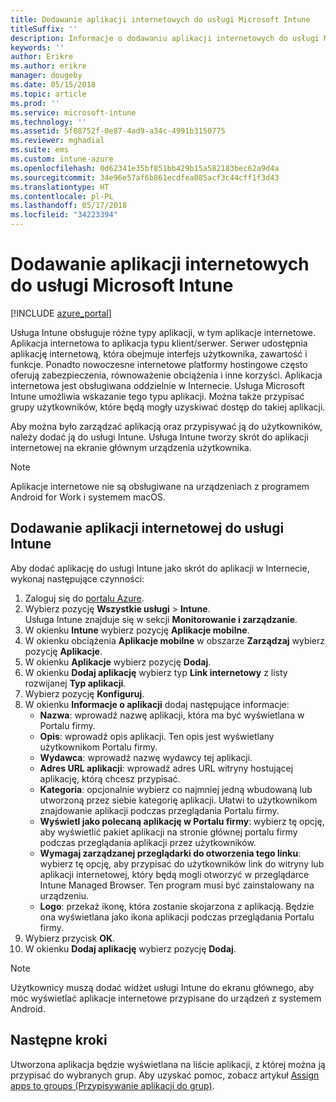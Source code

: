 ```yaml
---
title: Dodawanie aplikacji internetowych do usługi Microsoft Intune
titleSuffix: ''
description: Informacje o dodawaniu aplikacji internetowych do usługi Microsoft Intune.
keywords: ''
author: Erikre
ms.author: erikre
manager: dougeby
ms.date: 05/15/2018
ms.topic: article
ms.prod: ''
ms.service: microsoft-intune
ms.technology: ''
ms.assetid: 5f08752f-0e87-4ad9-a34c-4991b3150775
ms.reviewer: mghadial
ms.suite: ems
ms.custom: intune-azure
ms.openlocfilehash: 0d62341e35bf851bb429b15a582183bec62a9d4a
ms.sourcegitcommit: 34e96e57af6b861ecdfea085acf3c44cff1f3d43
ms.translationtype: HT
ms.contentlocale: pl-PL
ms.lasthandoff: 05/17/2018
ms.locfileid: "34223394"
---
```

# <a name="add-web-apps-to-microsoft-intune"></a>Dodawanie aplikacji internetowych do usługi Microsoft Intune

[!INCLUDE [azure_portal](./includes/azure_portal.md)]

Usługa Intune obsługuje różne typy aplikacji, w tym aplikacje internetowe. Aplikacja internetowa to aplikacja typu klient/serwer. Serwer udostępnia aplikację internetową, która obejmuje interfejs użytkownika, zawartość i funkcje. Ponadto nowoczesne internetowe platformy hostingowe często oferują zabezpieczenia, równoważenie obciążenia i inne korzyści. Aplikacja internetowa jest obsługiwana oddzielnie w Internecie. Usługa Microsoft Intune umożliwia wskazanie tego typu aplikacji. Można także przypisać grupy użytkowników, które będą mogły uzyskiwać dostęp do takiej aplikacji. 

Aby można było zarządzać aplikacją oraz przypisywać ją do użytkowników, należy dodać ją do usługi Intune. Usługa Intune tworzy skrót do aplikacji internetowej na ekranie głównym urządzenia użytkownika.

> [!Note]
> Aplikacje internetowe nie są obsługiwane na urządzeniach z programem Android for Work i systemem macOS.

## <a name="add-a-web-app-to-intune"></a>Dodawanie aplikacji internetowej do usługi Intune
Aby dodać aplikację do usługi Intune jako skrót do aplikacji w Internecie, wykonaj następujące czynności:

1. Zaloguj się do [portalu Azure](https://portal.azure.com).
2. Wybierz pozycję **Wszystkie usługi** > **Intune**.  
    Usługa Intune znajduje się w sekcji **Monitorowanie i zarządzanie**.
3. W okienku **Intune** wybierz pozycję **Aplikacje mobilne**.
4. W okienku obciążenia **Aplikacje mobilne** w obszarze **Zarządzaj** wybierz pozycję **Aplikacje**.
5. W okienku **Aplikacje** wybierz pozycję **Dodaj**.
6. W okienku **Dodaj aplikację** wybierz typ **Link internetowy** z listy rozwijanej **Typ aplikacji**.
7. Wybierz pozycję **Konfiguruj**.
8. W okienku **Informacje o aplikacji** dodaj następujące informacje:
    - **Nazwa**: wprowadź nazwę aplikacji, która ma być wyświetlana w Portalu firmy.
    - **Opis**: wprowadź opis aplikacji. Ten opis jest wyświetlany użytkownikom Portalu firmy.
    - **Wydawca**: wprowadź nazwę wydawcy tej aplikacji.
    - **Adres URL aplikacji**: wprowadź adres URL witryny hostującej aplikację, którą chcesz przypisać.
    - **Kategoria**: opcjonalnie wybierz co najmniej jedną wbudowaną lub utworzoną przez siebie kategorię aplikacji. Ułatwi to użytkownikom znajdowanie aplikacji podczas przeglądania Portalu firmy.
    - **Wyświetl jako polecaną aplikację w Portalu firmy**: wybierz tę opcję, aby wyświetlić pakiet aplikacji na stronie głównej portalu firmy podczas przeglądania aplikacji przez użytkowników.
    - **Wymagaj zarządzanej przeglądarki do otworzenia tego linku**: wybierz tę opcję, aby przypisać do użytkowników link do witryny lub aplikacji internetowej, który będą mogli otworzyć w przeglądarce Intune Managed Browser. Ten program musi być zainstalowany na urządzeniu.
    - **Logo**: przekaż ikonę, która zostanie skojarzona z aplikacją. Będzie ona wyświetlana jako ikona aplikacji podczas przeglądania Portalu firmy.
9. Wybierz przycisk **OK**.
10. W okienku **Dodaj aplikację** wybierz pozycję **Dodaj**.

> [!Note]
> Użytkownicy muszą dodać widżet usługi Intune do ekranu głównego, aby móc wyświetlać aplikacje internetowe przypisane do urządzeń z systemem Android.

## <a name="next-steps"></a>Następne kroki

Utworzona aplikacja będzie wyświetlana na liście aplikacji, z której można ją przypisać do wybranych grup. Aby uzyskać pomoc, zobacz artykuł [Assign apps to groups (Przypisywanie aplikacji do grup)](apps-deploy.md). 
